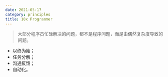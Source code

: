 ```yaml
---
date: 2021-05-17
category: principles
title: 10x Programmer
---
```


> 大部分程序员忙碌解决的问题，都不是程序问题，而是由偶然复杂度导致的问题。

<!-- more -->

- 以终为始；
- 任务分解；
- 沟通反馈；
- 自动化。